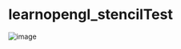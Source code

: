 # learnopengl_stencilTest
![image](https://github.com/mrshen/learnopengl_stencilTest/raw/master/res_images/resutl.png)
